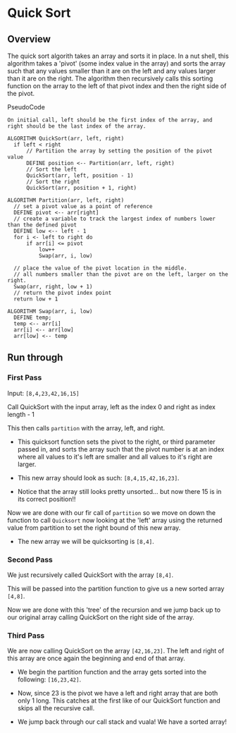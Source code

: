 # Quick Sort

## Overview

The quick sort algorith takes an array and sorts it in place. In a nut shell, this algorithm takes a 'pivot' (some index value in the array) and sorts the array such that any values smaller than it are on the left and any values larger than it are on the right. The algorithm then recursively calls this sorting function on the array to the left of that pivot index and then the right side of the pivot.

PseudoCode

    On initial call, left should be the first index of the array, and right should be the last index of the array.

    ALGORITHM QuickSort(arr, left, right)
      if left < right
          // Partition the array by setting the position of the pivot value
          DEFINE position <-- Partition(arr, left, right)
          // Sort the left
          QuickSort(arr, left, position - 1)
          // Sort the right
          QuickSort(arr, position + 1, right)

    ALGORITHM Partition(arr, left, right)
      // set a pivot value as a point of reference
      DEFINE pivot <-- arr[right]
      // create a variable to track the largest index of numbers lower than the defined pivot
      DEFINE low <-- left - 1
      for i <- left to right do
          if arr[i] <= pivot
              low++
              Swap(arr, i, low)

      // place the value of the pivot location in the middle.
      // all numbers smaller than the pivot are on the left, larger on the right.
      Swap(arr, right, low + 1)
      // return the pivot index point
      return low + 1

    ALGORITHM Swap(arr, i, low)
      DEFINE temp;
      temp <-- arr[i]
      arr[i] <-- arr[low]
      arr[low] <-- temp

## Run through

### First Pass

Input: `[8,4,23,42,16,15]`

Call QuickSort with the input array, left as the index 0 and right as index length - 1

This then calls `partition` with the array, left, and right.

- This quicksort function sets the pivot to the right, or third parameter passed in, and sorts the array such that the pivot number is at an index where all values to it's left are smaller and all values to it's right are larger.

- This new array should look as such: `[8,4,15,42,16,23]`.

- Notice that the array still looks pretty unsorted... but now there 15 is in its correct position!!

Now we are done with our fir call of `partition` so we move on down the function to call `Quicksort` now looking at the 'left' array using the returned value from partition to set the right bound of this new array.

- The new array we will be quicksorting is `[8,4]`.

### Second Pass

We just recursively called QuickSort with the array `[8,4]`.

This will be passed into the partition function to give us a new sorted array `[4,8]`.

Now we are done with this 'tree' of the recursion and we jump back up to our original array calling QuickSort on the right side of the array.

### Third Pass

We are now calling QuickSort on the array `[42,16,23]`. The left and right of this array are once again the beginning and end of that array.

- We begin the partition function and the array gets sorted into the following: `[16,23,42]`.

- Now, since 23 is the pivot we have a left and right array that are both only 1 long. This catches at the first like of our QuickSort function and skips all the recursive call.

- We jump back through our call stack and vuala! We have a sorted array!
